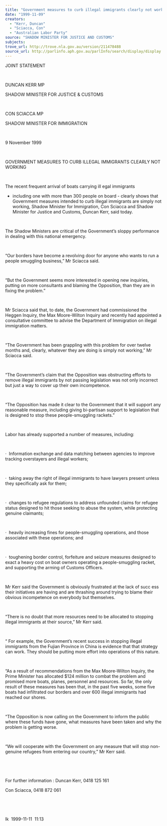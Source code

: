 ```yaml
---
title: "Government measures to curb illegal immigrants clearly not working."
date: "1999-11-09"
creators:
  - "Kerr, Duncan"
  - "Sciacca, Con"
  - "Australian Labor Party"
source: "SHADOW MINISTER FOR JUSTICE AND CUSTOMS"
subjects:
trove_url: http://trove.nla.gov.au/version/211478488
source_url: http://parlinfo.aph.gov.au/parlInfo/search/display/display.w3p;query=Id%3A%22media/pressrel/18I06%22
---
```


   

  JOINT STATEMENT

  

  DUNCAN KERR MP 

  SHADOW MINISTER FOR JUSTICE & CUSTOMS

  

  CON SCIACCA MP

  SHADOW MINISTER FOR IMMIGRATION

  

 9 November 1999

  

  GOVERNMENT MEASURES TO CURB ILLEGAL IMMIGRANTS 
CLEARLY NOT WORKING

  

  The recent frequent arrival of boats carrying ill egal immigrants 
- including one with more than 300 people on board - clearly shows that 
Government measures intended to curb illegal immigrants are simply not 
working, Shadow Minister for Immigration, Con Sciacca and Shadow Minister 
for Justice and Customs, Duncan Kerr, said today.

  

 The Shadow Ministers are critical of the Government’s 
sloppy performance in dealing with this national emergency.

  

 “Our borders have become a revolving door for anyone 
who wants to run a people smuggling business,” Mr Sciacca said.

  

 “But the Government seems more interested in opening 
new inquiries, putting on more consultants and blaming the Opposition, 
than they are in fixing the problem.”

  

 Mr Sciacca said that, to date, the Government had 
commissioned the Heggen Inquiry, the Max Moore-Wilton Inquiry and recently 
had appointed a consultative committee to advise the Department of Immigration 
on illegal immigration matters.

  

 “The Government has been grappling with this problem 
for over twelve months and, clearly, whatever they are doing is simply 
not working,” Mr Sciacca said.

  

 “The Government’s claim that the Opposition was 
obstructing efforts to remove illegal immigrants by not passing legislation 
was not only incorrect but just a way to cover up their own incompetence.

  

 “The Opposition has made it clear to the Government 
that it will support any reasonable measure, including giving bi-partisan 
support to legislation that is designed to stop these people-smuggling 
rackets.”

  

 Labor has already supported a number of measures, 
including:

  

  ·  Information exchange and data matching between agencies to 
improve tracking overstayers and illegal workers;

  

  ·  taking 
away the right of illegal immigrants to have lawyers present unless 
they specifically ask for them;

  

  ·  changes 
to refugee regulations to address unfounded claims for refugee status 
designed to hit those seeking to abuse the system, while protecting 
genuine claimants;

  

  ·  heavily 
increasing fines for people-smuggling operations, and those associated 
with these operations; and

  

  ·  toughening 
border control, forfeiture and seizure measures designed to exact a 
heavy cost on boat owners operating a people-smuggling racket, and supporting 
the arming of Customs Officers.

  

  Mr Kerr said the Government is obviously frustrated at the lack of 
succ ess their initiatives are having and are thrashing around 
trying to blame their obvious incompetence on everybody but themselves.

  

  “There is no doubt that more resources need to be allocated to stopping 
illegal immigrants at their source,” Mr Kerr said.

  

  “ For example, the Government’s recent success in stopping 
illegal immigrants from the Fujian Province in China is evidence that 
that strategy can work. They should be putting more effort into operations 
of this nature.

  

 “As a result of recommendations from the Max Moore-Wilton 
Inquiry, the Prime Minister has allocated $124 million to combat the 
problem and promised more boats, planes, personnel and resources. So 
far, the only result of these measures has been that, in the past five 
weeks, some five boats had infiltrated our borders and over 600 illegal 
immigrants had reached our shores.

  

 “The Opposition is now calling on the Government 
to inform the public where these funds have gone, what measures have 
been taken and why the problem is getting worse.

  

 “We will cooperate with the Government on any measure 
that will stop non-genuine refugees from entering our country,” Mr 
Kerr said.

  

  

  For further information : Duncan Kerr, 
0418 125 161

 Con Sciacca, 0418 872 
061

  

  

  lk  1999-11-11  11:13

